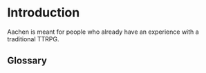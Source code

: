 
# Introduction

Aachen is meant for people who already have an experience with a traditional TTRPG.

<!-- vvv -->

<!-- <div.glossary> -->

## Glossary


<!-- </div> -->


<!-- RETURN -->
